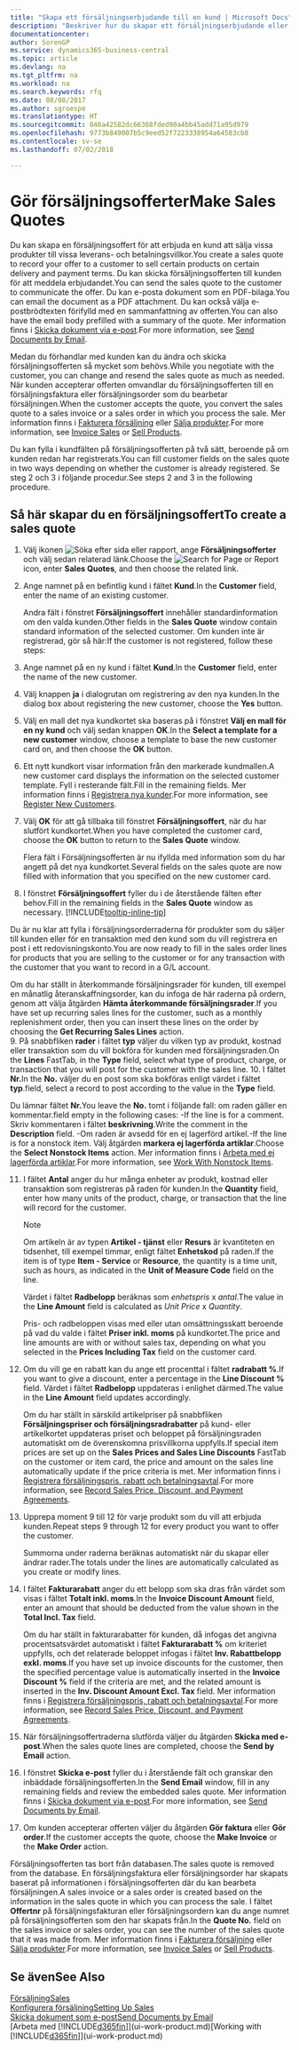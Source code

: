 ```yaml
---
title: "Skapa ett försäljningserbjudande till en kund | Microsoft Docs"
description: "Beskriver hur du skapar ett försäljningserbjudande eller begäran om förslag (Offertförfrågan) för att registrera ditt erbjudande till kunden att sälja produkter under vissa villkor."
documentationcenter: 
author: SorenGP
ms.service: dynamics365-business-central
ms.topic: article
ms.devlang: na
ms.tgt_pltfrm: na
ms.workload: na
ms.search.keywords: rfq
ms.date: 08/08/2017
ms.author: sgroespe
ms.translationtype: HT
ms.sourcegitcommit: 046a42582dc66368fded90a4bb45add71a95d979
ms.openlocfilehash: 9773b849007b5c9eed52f7223338954a64583cb8
ms.contentlocale: sv-se
ms.lasthandoff: 07/02/2018

---
```

# <a name="make-sales-quotes"></a><span data-ttu-id="185aa-103">Gör försäljningsofferter</span><span class="sxs-lookup"><span data-stu-id="185aa-103">Make Sales Quotes</span></span>
<span data-ttu-id="185aa-104">Du kan skapa en försäljningsoffert för att erbjuda en kund att sälja vissa produkter till vissa leverans- och betalningsvillkor.</span><span class="sxs-lookup"><span data-stu-id="185aa-104">You create a sales quote to record your offer to a customer to sell certain products on certain delivery and payment terms.</span></span> <span data-ttu-id="185aa-105">Du kan skicka försäljningsofferten till kunden för att meddela erbjudandet.</span><span class="sxs-lookup"><span data-stu-id="185aa-105">You can send the sales quote to the customer to communicate the offer.</span></span> <span data-ttu-id="185aa-106">Du kan e-posta dokument som en PDF-bilaga.</span><span class="sxs-lookup"><span data-stu-id="185aa-106">You can email the document as a PDF attachment.</span></span> <span data-ttu-id="185aa-107">Du kan också välja e-postbrödtexten förifylld med en sammanfattning av offerten.</span><span class="sxs-lookup"><span data-stu-id="185aa-107">You can also have the email body prefilled with a summary of the quote.</span></span> <span data-ttu-id="185aa-108">Mer information finns i [Skicka dokument via e-post](ui-how-send-documents-email.md).</span><span class="sxs-lookup"><span data-stu-id="185aa-108">For more information, see [Send Documents by Email](ui-how-send-documents-email.md).</span></span>

<span data-ttu-id="185aa-109">Medan du förhandlar med kunden kan du ändra och skicka försäljningsofferten så mycket som behövs.</span><span class="sxs-lookup"><span data-stu-id="185aa-109">While you negotiate with the customer, you can change and resend the sales quote as much as needed.</span></span> <span data-ttu-id="185aa-110">När kunden accepterar offerten omvandlar du försäljningsofferten till en försäljningsfaktura eller försäljningsorder som du bearbetar försäljningen.</span><span class="sxs-lookup"><span data-stu-id="185aa-110">When the customer accepts the quote, you convert the sales quote to a sales invoice or a sales order in which you process the sale.</span></span> <span data-ttu-id="185aa-111">Mer information finns i [Fakturera försäljning](sales-how-invoice-sales.md) eller [Sälja produkter](sales-how-sell-products.md).</span><span class="sxs-lookup"><span data-stu-id="185aa-111">For more information, see [Invoice Sales](sales-how-invoice-sales.md) or [Sell Products](sales-how-sell-products.md).</span></span>

<span data-ttu-id="185aa-112">Du kan fylla i kundfälten på försäljningsofferten på två sätt, beroende på om kunden redan har registrerats.</span><span class="sxs-lookup"><span data-stu-id="185aa-112">You can fill customer fields on the sales quote in two ways depending on whether the customer is already registered.</span></span> <span data-ttu-id="185aa-113">Se steg 2 och 3 i följande procedur.</span><span class="sxs-lookup"><span data-stu-id="185aa-113">See steps 2 and 3 in the following procedure.</span></span>

## <a name="to-create-a-sales-quote"></a><span data-ttu-id="185aa-114">Så här skapar du en försäljningsoffert</span><span class="sxs-lookup"><span data-stu-id="185aa-114">To create a sales quote</span></span>
1. <span data-ttu-id="185aa-115">Välj ikonen ![Söka efter sida eller rapport](media/ui-search/search_small.png "Ikonen Söka efter sida eller rapport"), ange **Försäljningsofferter** och välj sedan relaterad länk.</span><span class="sxs-lookup"><span data-stu-id="185aa-115">Choose the ![Search for Page or Report](media/ui-search/search_small.png "Search for Page or Report icon") icon, enter **Sales Quotes**, and then choose the related link.</span></span>
2. <span data-ttu-id="185aa-116">Ange namnet på en befintlig kund i fältet **Kund**.</span><span class="sxs-lookup"><span data-stu-id="185aa-116">In the **Customer** field, enter the name of an existing customer.</span></span>

   <span data-ttu-id="185aa-117">Andra fält i fönstret **Försäljningsoffert** innehåller standardinformation om den valda kunden.</span><span class="sxs-lookup"><span data-stu-id="185aa-117">Other fields in the **Sales Quote** window contain standard information of the selected customer.</span></span> <span data-ttu-id="185aa-118">Om kunden inte är registrerad, gör så här:</span><span class="sxs-lookup"><span data-stu-id="185aa-118">If the customer is not registered, follow these steps:</span></span>
3. <span data-ttu-id="185aa-119">Ange namnet på en ny kund i fältet **Kund**.</span><span class="sxs-lookup"><span data-stu-id="185aa-119">In the **Customer** field, enter the name of the new customer.</span></span>
4. <span data-ttu-id="185aa-120">Välj knappen **ja** i dialogrutan om registrering av den nya kunden.</span><span class="sxs-lookup"><span data-stu-id="185aa-120">In the dialog box about registering the new customer, choose the **Yes** button.</span></span>
5. <span data-ttu-id="185aa-121">Välj en mall det nya kundkortet ska baseras på i fönstret **Välj en mall för en ny kund** och välj sedan knappen **OK**.</span><span class="sxs-lookup"><span data-stu-id="185aa-121">In the **Select a template for a new customer** window, choose a template to base the new customer card on, and then choose the **OK** button.</span></span>
6. <span data-ttu-id="185aa-122">Ett nytt kundkort visar information från den markerade kundmallen.</span><span class="sxs-lookup"><span data-stu-id="185aa-122">A new customer card displays the information on the selected customer template.</span></span> <span data-ttu-id="185aa-123">Fyll i resterande fält.</span><span class="sxs-lookup"><span data-stu-id="185aa-123">Fill in the remaining fields.</span></span> <span data-ttu-id="185aa-124">Mer information finns i [Registrera nya kunder](sales-how-register-new-customers.md).</span><span class="sxs-lookup"><span data-stu-id="185aa-124">For more information, see [Register New Customers](sales-how-register-new-customers.md).</span></span>  
7. <span data-ttu-id="185aa-125">Välj **OK** för att gå tillbaka till fönstret **Försäljningsoffert**, när du har slutfört kundkortet.</span><span class="sxs-lookup"><span data-stu-id="185aa-125">When you have completed the customer card, choose the **OK** button to return to the **Sales Quote** window.</span></span>

   <span data-ttu-id="185aa-126">Flera fält i Försäljningsofferten är nu ifyllda med information som du har angett på det nya kundkortet.</span><span class="sxs-lookup"><span data-stu-id="185aa-126">Several fields on the sales quote are now filled with information that you specified on the new customer card.</span></span>  
8. <span data-ttu-id="185aa-127">I fönstret **Försäljningsoffert** fyller du i de återstående fälten efter behov.</span><span class="sxs-lookup"><span data-stu-id="185aa-127">Fill in the remaining fields in the **Sales Quote** window as necessary.</span></span> [!INCLUDE[tooltip-inline-tip](includes/tooltip-inline-tip_md.md)]  

<span data-ttu-id="185aa-128">Du är nu klar att fylla i försäljningsorderraderna för produkter som du säljer till kunden eller för en transaktion med den kund som du vill registrera en post i ett redovisningskonto.</span><span class="sxs-lookup"><span data-stu-id="185aa-128">You are now ready to fill in the sales order lines for products that you are selling to the customer or for any transaction with the customer that you want to record in a G/L account.</span></span>   

<span data-ttu-id="185aa-129">Om du har ställt in återkommande försäljningsrader för kunden, till exempel en månatlig återanskaffningsorder, kan du infoga de här raderna på ordern, genom att välja åtgärden **Hämta återkommande försäljningsrader**.</span><span class="sxs-lookup"><span data-stu-id="185aa-129">If you have set up recurring sales lines for the customer, such as a monthly replenishment order, then you can insert these lines on the order by choosing the **Get Recurring Sales Lines** action.</span></span>  
9. <span data-ttu-id="185aa-130">På snabbfliken **rader** i fältet **typ** väljer du vilken typ av produkt, kostnad eller transaktion som du vill bokföra för kunden med försäljningsraden.</span><span class="sxs-lookup"><span data-stu-id="185aa-130">On the **Lines** FastTab, in the **Type** field, select what type of product, charge, or transaction that you will post for the customer with the sales line.</span></span>
10. <span data-ttu-id="185aa-131">I fältet **Nr.**</span><span class="sxs-lookup"><span data-stu-id="185aa-131">In the **No.**</span></span> <span data-ttu-id="185aa-132">väljer du en post som ska bokföras enligt värdet i fältet **typ**.</span><span class="sxs-lookup"><span data-stu-id="185aa-132">field, select a record to post according to the value in the **Type** field.</span></span>

 <span data-ttu-id="185aa-133">Du lämnar fältet **Nr.**</span><span class="sxs-lookup"><span data-stu-id="185aa-133">You leave the **No.**</span></span> <span data-ttu-id="185aa-134">tomt i följande fall: om raden gäller en kommentar.</span><span class="sxs-lookup"><span data-stu-id="185aa-134">field empty in the following cases: -If the line is for a comment.</span></span> <span data-ttu-id="185aa-135">Skriv kommentaren i fältet **beskrivning**.</span><span class="sxs-lookup"><span data-stu-id="185aa-135">Write the comment in the **Description** field.</span></span>
 <span data-ttu-id="185aa-136">-Om raden är avsedd för en ej lagerförd artikel.</span><span class="sxs-lookup"><span data-stu-id="185aa-136">-If the line is for a nonstock item.</span></span> <span data-ttu-id="185aa-137">Välj åtgärden **markera ej lagerförda artiklar**.</span><span class="sxs-lookup"><span data-stu-id="185aa-137">Choose the **Select Nonstock Items** action.</span></span> <span data-ttu-id="185aa-138">Mer information finns i [Arbeta med ej lagerförda artiklar](inventory-how-work-nonstock-items.md).</span><span class="sxs-lookup"><span data-stu-id="185aa-138">For more information, see [Work With Nonstock Items](inventory-how-work-nonstock-items.md).</span></span>

11. <span data-ttu-id="185aa-139">I fältet **Antal** anger du hur många enheter av produkt, kostnad eller transaktion som registreras på raden för kunden.</span><span class="sxs-lookup"><span data-stu-id="185aa-139">In the **Quantity** field, enter how many units of the product, charge, or transaction that the line will record for the customer.</span></span>

    > [!NOTE]  
    >   <span data-ttu-id="185aa-140">Om artikeln är av typen **Artikel - tjänst** eller **Resurs** är kvantiteten en tidsenhet, till exempel timmar, enligt fältet **Enhetskod** på raden.</span><span class="sxs-lookup"><span data-stu-id="185aa-140">If the item is of type **Item - Service** or **Resource**, the quantity is a time unit, such as hours, as indicated in the **Unit of Measure Code** field on the line.</span></span>  

    <span data-ttu-id="185aa-141">Värdet i fältet **Radbelopp** beräknas som *enhetspris* x *antal*.</span><span class="sxs-lookup"><span data-stu-id="185aa-141">The value in the **Line Amount** field is calculated as *Unit Price* x *Quantity*.</span></span>  

    <span data-ttu-id="185aa-142">Pris- och radbeloppen visas med eller utan omsättningsskatt beroende på vad du valde i fältet **Priser inkl. moms** på kundkortet.</span><span class="sxs-lookup"><span data-stu-id="185aa-142">The price and line amounts are with or without sales tax, depending on what you selected in the **Prices Including Tax** field on the customer card.</span></span>  
12. <span data-ttu-id="185aa-143">Om du vill ge en rabatt kan du ange ett procenttal i fältet **radrabatt %**.</span><span class="sxs-lookup"><span data-stu-id="185aa-143">If you want to give a discount, enter a percentage in the **Line Discount %** field.</span></span> <span data-ttu-id="185aa-144">Värdet i fältet **Radbelopp** uppdateras i enlighet därmed.</span><span class="sxs-lookup"><span data-stu-id="185aa-144">The value in the **Line Amount** field updates accordingly.</span></span>  

    <span data-ttu-id="185aa-145">Om du har ställt in särskild artikelpriser på snabbfliken **Försäljningspriser och försäljningsradrabatter** på kund- eller artikelkortet uppdateras priset och beloppet på försäljningsraden automatiskt om de överenskomna prisvillkorna uppfylls.</span><span class="sxs-lookup"><span data-stu-id="185aa-145">If special item prices are set up on the **Sales Prices and Sales Line Discounts** FastTab on the customer or item card, the price and amount on the sales line automatically update if the price criteria is met.</span></span> <span data-ttu-id="185aa-146">Mer information finns i [Registrera försäljningspris, rabatt och betalningsavtal](sales-how-record-sales-price-discount-payment-agreements.md).</span><span class="sxs-lookup"><span data-stu-id="185aa-146">For more information, see [Record Sales Price, Discount, and Payment Agreements](sales-how-record-sales-price-discount-payment-agreements.md).</span></span>  
13. <span data-ttu-id="185aa-147">Upprepa moment 9 till 12 för varje produkt som du vill att erbjuda kunden.</span><span class="sxs-lookup"><span data-stu-id="185aa-147">Repeat steps 9 through 12 for every product you want to offer the customer.</span></span>  

    <span data-ttu-id="185aa-148">Summorna under raderna beräknas automatiskt när du skapar eller ändrar rader.</span><span class="sxs-lookup"><span data-stu-id="185aa-148">The totals under the lines are automatically calculated as you create or modify lines.</span></span>  
14. <span data-ttu-id="185aa-149">I fältet **Fakturarabatt** anger du ett belopp som ska dras från värdet som visas i fältet **Totalt inkl. moms**.</span><span class="sxs-lookup"><span data-stu-id="185aa-149">In the **Invoice Discount Amount** field, enter an amount that should be deducted from the value shown in the **Total Incl. Tax** field.</span></span>

    <span data-ttu-id="185aa-150">Om du har ställt in fakturarabatter för kunden, då infogas det angivna procentsatsvärdet automatiskt i fältet **Fakturarabatt %** om kriteriet uppfylls, och det relaterade beloppet infogas i fältet **Inv. Rabattbelopp exkl. moms**.</span><span class="sxs-lookup"><span data-stu-id="185aa-150">If you have set up invoice discounts for the customer, then the specified percentage value is automatically inserted in the **Invoice Discount %** field if the criteria are met, and the related amount is inserted in the **Inv. Discount Amount Excl. Tax** field.</span></span> <span data-ttu-id="185aa-151">Mer information finns i [Registrera försäljningspris, rabatt och betalningsavtal](sales-how-record-sales-price-discount-payment-agreements.md).</span><span class="sxs-lookup"><span data-stu-id="185aa-151">For more information, see [Record Sales Price, Discount, and Payment Agreements](sales-how-record-sales-price-discount-payment-agreements.md).</span></span>
15. <span data-ttu-id="185aa-152">När försäljningsoffertraderna slutförda väljer du åtgärden **Skicka med e-post**.</span><span class="sxs-lookup"><span data-stu-id="185aa-152">When the sales quote lines are completed, choose the **Send by Email** action.</span></span>
16. <span data-ttu-id="185aa-153">I fönstret **Skicka e-post** fyller du i återstående fält och granskar den inbäddade försäljningsofferten.</span><span class="sxs-lookup"><span data-stu-id="185aa-153">In the **Send Email** window, fill in any remaining fields and review the embedded sales quote.</span></span> <span data-ttu-id="185aa-154">Mer information finns i [Skicka dokument via e-post](ui-how-send-documents-email.md).</span><span class="sxs-lookup"><span data-stu-id="185aa-154">For more information, see [Send Documents by Email](ui-how-send-documents-email.md).</span></span>
17. <span data-ttu-id="185aa-155">Om kunden accepterar offerten väljer du åtgärden **Gör faktura** eller **Gör order**.</span><span class="sxs-lookup"><span data-stu-id="185aa-155">If the customer accepts the quote, choose the **Make Invoice** or the **Make Order** action.</span></span>

<span data-ttu-id="185aa-156">Försäljningsofferten tas bort från databasen.</span><span class="sxs-lookup"><span data-stu-id="185aa-156">The sales quote is removed from the database.</span></span> <span data-ttu-id="185aa-157">En försäljningsfaktura eller försäljningsorder har skapats baserat på informationen i försäljningsofferten där du kan bearbeta försäljningen.</span><span class="sxs-lookup"><span data-stu-id="185aa-157">A sales invoice or a sales order is created based on the information in the sales quote in which you can process the sale.</span></span> <span data-ttu-id="185aa-158">I fältet **Offertnr** på försäljningsfakturan eller försäljningsordern kan du ange numret på försäljningsofferten som den har skapats från.</span><span class="sxs-lookup"><span data-stu-id="185aa-158">In the **Quote No.** field on the sales invoice or sales order, you can see the number of the sales quote that it was made from.</span></span> <span data-ttu-id="185aa-159">Mer information finns i [Fakturera försäljning](sales-how-invoice-sales.md) eller [Sälja produkter](sales-how-sell-products.md).</span><span class="sxs-lookup"><span data-stu-id="185aa-159">For more information, see [Invoice Sales](sales-how-invoice-sales.md) or [Sell Products](sales-how-sell-products.md).</span></span>

## <a name="see-also"></a><span data-ttu-id="185aa-160">Se även</span><span class="sxs-lookup"><span data-stu-id="185aa-160">See Also</span></span>
[<span data-ttu-id="185aa-161">Försäljning</span><span class="sxs-lookup"><span data-stu-id="185aa-161">Sales</span></span>](sales-manage-sales.md)  
[<span data-ttu-id="185aa-162">Konfigurera försäljning</span><span class="sxs-lookup"><span data-stu-id="185aa-162">Setting Up Sales</span></span>](sales-setup-sales.md)  
[<span data-ttu-id="185aa-163">Skicka dokument som e-post</span><span class="sxs-lookup"><span data-stu-id="185aa-163">Send Documents by Email</span></span>](ui-how-send-documents-email.md)  
<span data-ttu-id="185aa-164">[Arbeta med [!INCLUDE[d365fin](includes/d365fin_md.md)]](ui-work-product.md)</span><span class="sxs-lookup"><span data-stu-id="185aa-164">[Working with [!INCLUDE[d365fin](includes/d365fin_md.md)]](ui-work-product.md)</span></span>

